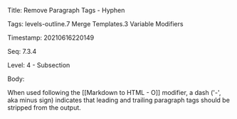Title:  Remove Paragraph Tags - Hyphen

Tags:   levels-outline.7 Merge Templates.3 Variable Modifiers

Timestamp: 20210616220149

Seq:    7.3.4

Level:  4 - Subsection

Body: 

When used following the [[Markdown to HTML - O]] modifier,  a dash ('-', aka minus sign) indicates that leading and trailing paragraph tags should be stripped from the output.

